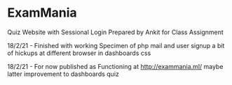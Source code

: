 # ExamMania
Quiz Website with Sessional Login Prepared by Ankit for Class Assignment

18/2/21 - Finished with working Specimen of php mail and user signup a bit of hickups at different browser in dashboards css

18/2/21 - For now published as Functioning at http://exammania.ml/ maybe latter improvement to dashboards quiz
